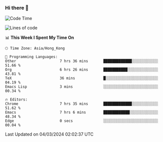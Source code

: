 ### Hi there 👋

<!--
**nicehiro/nicehiro** is a ✨ _special_ ✨ repository because its `README.md` (this file) appears on your GitHub profile.

Here are some ideas to get you started:

- 🔭 I’m currently working on ...
- 🌱 I’m currently learning ...
- 👯 I’m looking to collaborate on ...
- 🤔 I’m looking for help with ...
- 💬 Ask me about ...
- 📫 How to reach me: ...
- 😄 Pronouns: ...
- ⚡ Fun fact: ...
-->

<!--START_SECTION:waka-->
![Code Time](http://img.shields.io/badge/Code%20Time-271%20hrs%2029%20mins-blue)

![Lines of code](https://img.shields.io/badge/From%20Hello%20World%20I%27ve%20Written-2.6%20million%20lines%20of%20code-blue)

📊 **This Week I Spent My Time On** 

```text
🕑︎ Time Zone: Asia/Hong_Kong

💬 Programming Languages: 
Other                    7 hrs 36 mins       █████████████░░░░░░░░░░░░   51.66 % 
Org                      6 hrs 26 mins       ███████████░░░░░░░░░░░░░░   43.81 % 
TeX                      36 mins             █░░░░░░░░░░░░░░░░░░░░░░░░   04.19 % 
Emacs Lisp               3 mins              ░░░░░░░░░░░░░░░░░░░░░░░░░   00.34 % 

🔥 Editors: 
Chrome                   7 hrs 35 mins       █████████████░░░░░░░░░░░░   51.62 % 
Emacs                    7 hrs 6 mins        ████████████░░░░░░░░░░░░░   48.34 % 
Edge                     0 secs              ░░░░░░░░░░░░░░░░░░░░░░░░░   00.04 % 
```


 Last Updated on 04/03/2024 02:02:37 UTC
<!--END_SECTION:waka-->
